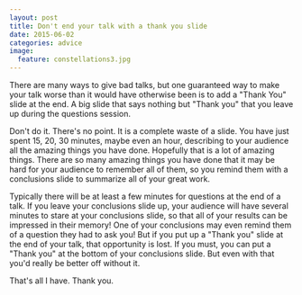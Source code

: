 ```yaml
---
layout: post
title: Don't end your talk with a thank you slide
date: 2015-06-02
categories: advice
image:
  feature: constellations3.jpg
---
```


There are many ways to give bad talks, but one guaranteed way to make your
talk worse than it would have otherwise been is to add a "Thank You" slide
at the end.  A big slide that says nothing but "Thank you" that you leave up
during the questions session.

Don't do it.  There's no point.  It is a complete waste of a slide.  You
have just spent 15, 20, 30 minutes, maybe even an hour, describing to your
audience all the amazing things you have done.  Hopefully that is a lot of
amazing things.  There are so many amazing things you have done that it may
be hard for your audience to remember all of them, so you remind them with a
conclusions slide to summarize all of your great work.  

Typically there will be at least a few minutes for questions at the end of a
talk.  If you leave your conclusions slide up, your audience will have
several minutes to stare at your conclusions slide, so that all of your
results can be impressed in their memory!  One of your conclusions may even
remind them of a question they had to ask you!  But if you put up a "Thank
you" slide at the end of your talk, that opportunity is lost.  If you must,
you can put a "Thank you" at the bottom of your conclusions slide.  But even
with that you'd really be better off without it.  

That's all I have.  Thank you.
